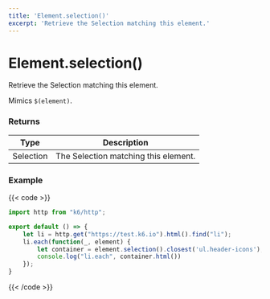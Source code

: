 ```yaml
---
title: 'Element.selection()'
excerpt: 'Retrieve the Selection matching this element.'
---
```


# Element.selection()

Retrieve the Selection matching this element.

Mimics `$(element)`.

### Returns

| Type    | Description                          |
| ------- | ------------------------------------ |
| Selection | The Selection matching this element. |

### Example

{{< code >}}

```javascript
import http from "k6/http";

export default () => {
	let li = http.get("https://test.k6.io").html().find("li");
	li.each(function(_, element) {
		let container = element.selection().closest('ul.header-icons');
		console.log("li.each", container.html())
	});
}

```
{{< /code >}}
